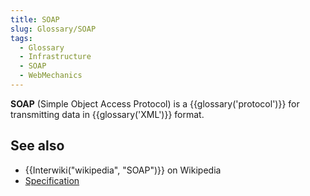 ```yaml
---
title: SOAP
slug: Glossary/SOAP
tags:
  - Glossary
  - Infrastructure
  - SOAP
  - WebMechanics
---
```

**SOAP** (Simple Object Access Protocol) is a {{glossary('protocol')}} for transmitting data in {{glossary('XML')}} format.

## See also

- {{Interwiki("wikipedia", "SOAP")}} on Wikipedia
- [Specification](https://www.w3.org/TR/soap12-part1/)
